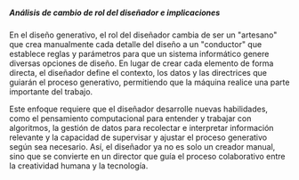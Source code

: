 ##### Análisis de cambio de rol del diseñador e implicaciones

En el diseño generativo, el rol del diseñador cambia de ser un "artesano" que crea manualmente cada detalle del diseño a un "conductor" que establece reglas y parámetros para que un sistema informático genere diversas opciones 
de diseño. En lugar de crear cada elemento de forma directa, el diseñador define el contexto, los datos y las directrices que guiarán el proceso generativo, permitiendo que la máquina realice una parte importante del trabajo.

Este enfoque requiere que el diseñador desarrolle nuevas habilidades, como el pensamiento computacional para entender y trabajar con algoritmos, la gestión de datos para recolectar e interpretar información relevante y la 
capacidad de supervisar y ajustar el proceso generativo según sea necesario. Así, el diseñador ya no es solo un creador manual, sino que se convierte en un director que guía el proceso colaborativo entre la creatividad humana 
y la tecnología.
